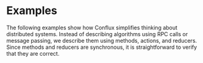 # Examples

The following examples show how Conflux simplifies thinking about distributed systems. Instead of describing algorithms using RPC calls or message passing, we describe them using methods, actions, and reducers. Since methods and reducers are synchronous, it is straightforward to verify that they are correct.
